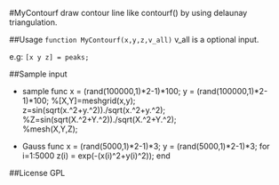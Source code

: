 #MyContourf
draw contour line like contourf() by using delaunay triangulation.

##Usage
`function MyContourf(x,y,z,v_all)`
v_all is a optional input.

e.g: `[x y z] = peaks;`

##Sample input

* sample func
 x = (rand(100000,1)*2-1)*100;
 y = (rand(100000,1)*2-1)*100; 
%[X,Y]=meshgrid(x,y);    
 z=sin(sqrt(x.^2+y.^2))./sqrt(x.^2+y.^2);
%Z=sin(sqrt(X.^2+Y.^2))./sqrt(X.^2+Y.^2);   
%mesh(X,Y,Z);

* Gauss func
 x = (rand(5000,1)*2-1)*3;
 y = (rand(5000,1)*2-1)*3;
 for i=1:5000
     z(i) = exp(-(x(i)^2+y(i)^2));
 end

##License
GPL
